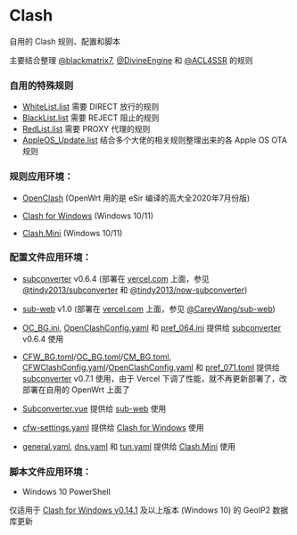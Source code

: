 # Clash
自用的 Clash 规则、配置和脚本

主要结合整理 [@blackmatrix7](https://github.com/blackmatrix7/ios_rule_script/tree/master/rule/QuantumultX), [@DivineEngine](https://github.com/DivineEngine/Profiles/tree/master/Quantumult/Filter) 和 [@ACL4SSR](https://github.com/ACL4SSR/ACL4SSR/tree/master/Clash) 的规则

### 自用的特殊规则
- [WhiteList.list](https://github.com/BlueGrave/Clash/blob/master/Ruleset/WhiteList.list) 需要 DIRECT 放行的规则
- [BlackList.list](https://github.com/BlueGrave/Clash/blob/master/Ruleset/BlackList.list) 需要 REJECT 阻止的规则
- [RedList.list](https://github.com/BlueGrave/Clash/blob/master/Ruleset/RedList.list) 需要 PROXY 代理的规则
- [AppleOS_Update.list](https://github.com/BlueGrave/Clash/blob/master/Ruleset/AppleOS_Update.list) 结合多个大佬的相关规则整理出来的各 Apple OS OTA 规则

### 规则应用环境：
- [OpenClash](https://github.com/vernesong/OpenClash/tree/master) (OpenWrt 用的是 eSir 编译的高大全2020年7月份版)

- [Clash for Windows](https://github.com/Fndroid/clash_for_windows_pkg) (Windows 10/11)

- [Clash.Mini](https://github.com/MetaCubeX/Clash.Mini) (Windows 10/11)

### 配置文件应用环境：
- [subconverter](https://github.com/tindy2013/subconverter) v0.6.4 (部署在 [vercel.com](https://vercel.com) 上面，参见 [@tindy2013/subconverter](https://github.com/tindy2013/subconverter) 和 [@tindy2013/now-subconverter](https://github.com/tindy2013/now-subconverter))

- [sub-web](https://github.com/CareyWang/sub-web) v1.0 (部署在 [vercel.com](https://vercel.com) 上面，参见 [@CareyWang/sub-web](https://github.com/CareyWang/sub-web))

- [OC_BG.ini](https://github.com/BlueGrave/Clash/blob/master/Config/OC_BG.ini), [OpenClashConfig.yaml](https://github.com/BlueGrave/Clash/blob/master/OpenClashConfig.yaml) 和 [pref_064.ini](https://github.com/BlueGrave/Clash/blob/master/pref_064.ini) 提供给 [subconverter](https://github.com/tindy2013/subconverter) v0.6.4 使用

- [CFW_BG.toml](https://github.com/BlueGrave/Clash/blob/master/Config/CFW_BG.toml)/[OC_BG.toml](https://github.com/BlueGrave/Clash/blob/master/Config/OC_BG.toml)/[CM_BG.toml](https://github.com/BlueGrave/Clash/blob/master/Config/CM_BG.toml), [CFWClashConfig.yaml](https://github.com/BlueGrave/Clash/blob/master/CFWClashConfig.yaml)/[OpenClashConfig.yaml](https://github.com/BlueGrave/Clash/blob/master/OpenClashConfig.yaml) 和 [pref_071.toml](https://github.com/BlueGrave/Clash/blob/master/SubConverter/pref_071.toml) 提供给 [subconverter](https://github.com/tindy2013/subconverter) v0.7.1 使用，由于 Vercel 下调了性能，就不再更新部署了，改部署在自用的 OpenWrt 上面了

- [Subconverter.vue](https://github.com/BlueGrave/Clash/blob/master/Subconverter.vue) 提供给 [sub-web](https://github.com/CareyWang/sub-web) 使用

- [cfw-settings.yaml](https://github.com/BlueGrave/Clash/blob/master/cfw-settings.yaml) 提供给 [Clash for Windows](https://github.com/Fndroid/clash_for_windows_pkg) 使用

- [general.yaml](https://github.com/BlueGrave/Clash/blob/master/CM/general.yaml), [dns.yaml](https://github.com/BlueGrave/Clash/blob/master/CM/dns.yaml) 和 [tun.yaml](https://github.com/BlueGrave/Clash/blob/master/CM/tun.yaml) 提供给 [Clash.Mini](https://github.com/MetaCubeX/Clash.Mini) 使用

### 脚本文件应用环境：
- Windows 10 PowerShell

仅适用于 [Clash for Windows v0.14.1](https://github.com/Fndroid/clash_for_windows_pkg/releases) 及以上版本 (Windows 10) 的 GeoIP2 数据库更新